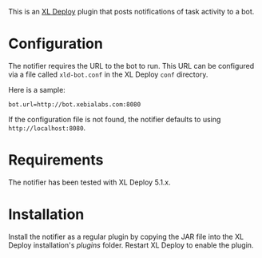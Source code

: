 This is an [XL Deploy](https://www.xebialabs.com/products/xl-deploy) plugin that posts notifications of task activity to a bot.

# Configuration

The notifier requires the URL to the bot to run. This URL can be configured via a file called `xld-bot.conf` in the XL Deploy `conf` directory.

Here is a sample:

```
bot.url=http://bot.xebialabs.com:8080
```

If the configuration file is not found, the notifier defaults to using `http://localhost:8080`.

# Requirements

The notifier has been tested with XL Deploy 5.1.x.

# Installation

Install the notifier as a regular plugin by copying the JAR file into the XL Deploy installation's _plugins_ folder. Restart XL Deploy to enable the plugin.
